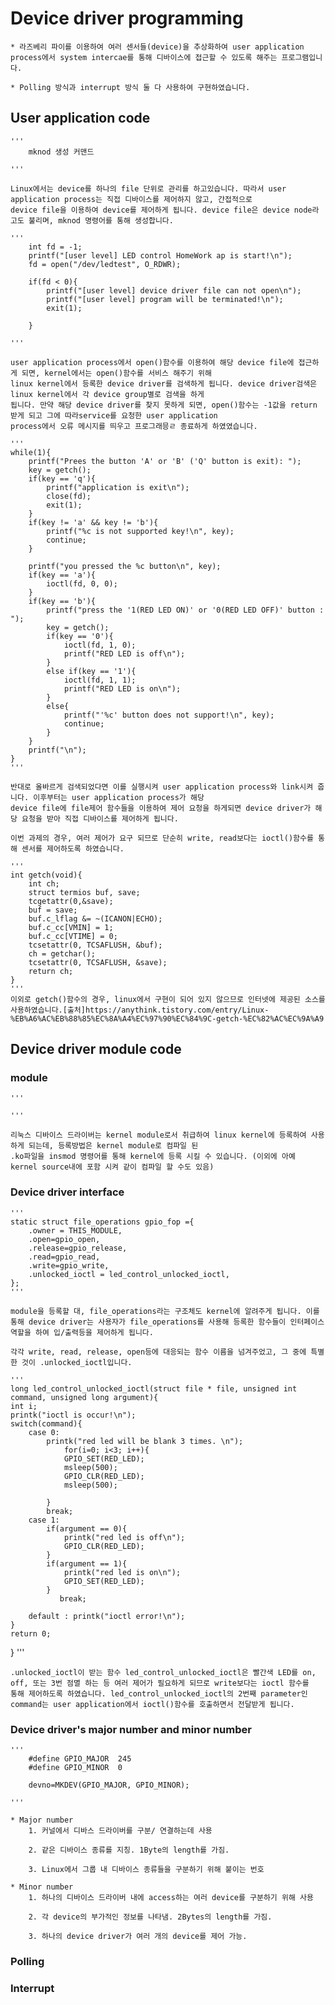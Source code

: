 # Device driver programming

	* 라즈베리 파이를 이용하여 여러 센서들(device)을 추상화하여 user application process에서 system intercae를 통해 디바이스에 접근할 수 있도록 해주는 프로그램입니다.
	
	* Polling 방식과 interrupt 방식 둘 다 사용하여 구현하였습니다.
	
	
## User application code

	'''
		mknod 생성 커맨드
	
	'''

	Linux에서는 device를 하나의 file 단위로 관리를 하고있습니다. 따라서 user application process는 직접 디바이스를 제어하지 않고, 간접적으로
	device file을 이용하여 device를 제어하게 됩니다. device file은 device node라고도 불리며, mknod 명령어를 통해 생성합니다.
	
	'''
		int fd = -1;
		printf("[user level] LED control HomeWork ap is start!\n");
		fd = open("/dev/ledtest", O_RDWR);

		if(fd < 0){
			printf("[user level] device driver file can not open\n");
			printf("[user level] program will be terminated!\n");
			exit(1);
	
		}
	
	'''
	
	user application process에서 open()함수를 이용하여 해당 device file에 접근하게 되면, kernel에서는 open()함수를 서비스 해주기 위해
	linux kernel에서 등록한 device driver를 검색하게 됩니다. device driver검색은 linux kernel에서 각 device group별로 검색을 하게
	됩니다. 만약 해당 device driver를 찾지 못하게 되면, open()함수는 -1값을 return 받게 되고 그에 따라service를 요청한 user application 
	process에서 오류 메시지를 띄우고 프로그래믕ㄹ 종료하게 하였였습니다.
	
	'''
	while(1){
		printf("Prees the button 'A' or 'B' ('Q' button is exit): ");
		key = getch();
		if(key == 'q'){
			printf("application is exit\n");
			close(fd);
			exit(1);
		}
		if(key != 'a' && key != 'b'){
			printf("%c is not supported key!\n", key);
			continue;
		}
		
		printf("you pressed the %c button\n", key);
		if(key == 'a'){
			ioctl(fd, 0, 0);
		}
		if(key == 'b'){
			printf("press the '1(RED LED ON)' or '0(RED LED OFF)' button : ");
			key = getch();
			if(key == '0'){
				ioctl(fd, 1, 0);
				printf("RED LED is off\n");
			}
			else if(key == '1'){
				ioctl(fd, 1, 1);
				printf("RED LED is on\n");
			}
			else{
				printf("'%c' button does not support!\n", key);
				continue;
			}
		}
		printf("\n");
	}
	'''
	
	반대로 올바르게 검색되었다면 이를 실행시켜 user application process와 link시켜 줍니다. 이후부터는 user application process가 해당
	device file에 file제어 함수들을 이용하여 제어 요청을 하게되면 device driver가 해당 요청을 받아 직접 디바이스를 제어하게 됩니다.
	
	이번 과제의 경우, 여러 제어가 요구 되므로 단순히 write, read보다는 ioctl()함수를 통해 센서를 제어하도록 하였습니다.
	
	'''
	int getch(void){
		int ch;
		struct termios buf, save;
		tcgetattr(0,&save);
		buf = save;
		buf.c_lflag &= ~(ICANON|ECHO);
		buf.c_cc[VMIN] = 1;
		buf.c_cc[VTIME] = 0;
		tcsetattr(0, TCSAFLUSH, &buf);
		ch = getchar();
		tcsetattr(0, TCSAFLUSH, &save);
		return ch;
	}
	'''
	이외로 getch()함수의 경우, linux에서 구현이 되어 있지 않으므로 인터넷에 제공된 소스를 사용하였습니다.[출처]https://anythink.tistory.com/entry/Linux-%EB%A6%AC%EB%88%85%EC%8A%A4%EC%97%90%EC%84%9C-getch-%EC%82%AC%EC%9A%A9

	
## Device driver module code	
	
### module
	
	'''
	
	'''
	
	리눅스 디바이스 드라이버는 kernel module로서 취급하여 linux kernel에 등록하여 사용하게 되는데, 등록방법은 kernel module로 컴파일 된 
	.ko파일을 insmod 명령어를 통해 kernel에 등록 시킬 수 있습니다. (이외에 아예 kernel source내에 포함 시켜 같이 컴파일 할 수도 있음)
	
### Device driver interface

	'''
	static struct file_operations gpio_fop ={
		.owner = THIS_MODULE,
		.open=gpio_open, 
		.release=gpio_release,
		.read=gpio_read,
		.write=gpio_write,
		.unlocked_ioctl = led_control_unlocked_ioctl,	
	};
	'''
	
	module을 등록할 대, file_operations라는 구조체도 kernel에 알려주게 됩니다. 이를 통해 device driver는 사용자가 file_operations를 사용해 등록한 함수들이 인터페이스
	역할을 하여 입/출력등을 제어하게 됩니다.
	
	각각 write, read, release, open등에 대응되는 함수 이름을 넘겨주었고, 그 중에 특별한 것이 .unlocked_ioctl입니다.
		
	'''
	long led_control_unlocked_ioctl(struct file * file, unsigned int command, unsigned long argument){
	int i;
	printk("ioctl is occur!\n");
	switch(command){
		case 0:
			printk("red led will be blank 3 times. \n");
		       	for(i=0; i<3; i++){
				GPIO_SET(RED_LED);
				msleep(500);
				GPIO_CLR(RED_LED);
				msleep(500);

			}
			break;
		case 1:
			if(argument == 0){
				printk("red led is off\n");
				GPIO_CLR(RED_LED);
			}
			if(argument == 1){
				printk("red led is on\n");
				GPIO_SET(RED_LED);
			}
		       break;
		       
		default : printk("ioctl error!\n");
	}
	return 0;
}
	'''
		
	.unlocked_ioctl이 받는 함수 led_control_unlocked_ioctl은 빨간색 LED를 on, off, 또는 3번 점멸 하는 등 여러 제어가 필요하게 되므로 write보다는 ioctl 함수를
	통해 제어하도록 하였습니다. led_control_unlocked_ioctl의 2번째 parameter인 command는 user application에서 ioctl()함수를 호출하면서 전달받게 됩니다.
	
	
	
	
### Device driver's major number and minor number
	
	'''
		#define GPIO_MAJOR	245
		#define GPIO_MINOR	0
		
		devno=MKDEV(GPIO_MAJOR, GPIO_MINOR);
		
	'''
	
	* Major number
		1. 커널에서 디바스 드라이버를 구분/ 연결하는데 사용
		
		2. 같은 디바이스 종류를 지칭. 1Byte의 length를 가짐.
		
		3. Linux에서 그룹 내 디바이스 종류들을 구분하기 위해 붙이는 번호
		
	* Minor number
		1. 하나의 디바이스 드라이버 내에 access하는 여러 device를 구분하기 위해 사용
		
		2. 각 device의 부가적인 정보를 나타냄. 2Bytes의 length를 가짐.
		
		3. 하나의 device driver가 여러 개의 device를 제어 가능.

### Polling

### Interrupt
